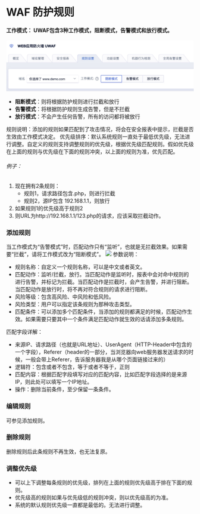 

# WAF 防护规则
#### 工作模式： UWAF包含3种工作模式，阻断模式，告警模式和放行模式。
![](../../images/opintro/waf50.jpg)
* **阻断模式**：则将根据防护规则进行拦截和放行
* **告警模式**：将根据防护规则生成告警，但是不拦截
* **放行模式**：不会产生任何告警，所有的访问都将被放行

规则说明：添加的规则如果匹配到了攻击情况，将会在安全报表中提示，拦截是否生效由工作模式决定。
优先级排序：默认系统规则一直处于最低优先级，无法进行调整。自定义的规则支持调整规则的优先级，根据优先级匹配规则。假如优先级在上面的规则与优先级在下面的规则冲突，以上面的规则为准，优先匹配。
###### 例子：
1. 现在拥有2条规则：
   * 规则1，请求路径包含.php，则进行拦截
   * 规则2，源IP包含 192.168.1.1，则放行
2. 如果规则1的优先级高于规则2
3. 则URL为http://192.168.1.1/123.php的请求，应该采取拦截动作。

### 添加规则

当工作模式为“告警模式”时，匹配动作只有“监听”，也就是无拦截效果。如果需要“拦截”，请将工作模式改为“阻断模式”。
![](../../images/opintro/waf51.png)
参数说明：

  - 规则名称：自定义一个规则名称，可以是中文或者英文。
  - 匹配动作：监听/拦截，放行。当匹配动作是监听时，报表中会对命中规则的进行告警，并标记为拦截。当匹配动作是拦截时，会产生告警，并进行阻断。当匹配动作是放行时，将不再对符合规则的请求进行阻断。
  - 风险等级：包含高风险、中风险和低风险。
  - 风险类型：用户可以指定该条规则为那种攻击类型。
  - 匹配条件：可以添加多个匹配条件，当添加的规则都满足的时候，匹配动作生效。如果需要只要其中一个条件满足匹配动作就生效的话请添加多条规则。

匹配字段详解：

  - 来源IP、请求路径（也就是URL地址）、UserAgent（HTTP-Header中包含的一个字段），Referer（header的一部分，当浏览器向web服务器发送请求的时候，一般会带上Referer，告诉服务器我是从哪个页面链接过来的）
  - 逻辑符：包含或者不包含，等于或者不等于，正则
  - 匹配内容：根据匹配字段填写对应的匹配内容，比如匹配字段选择的是来源IP，则此处可以填写一个IP地址。
  - 操作：删除当前条件，至少保留一条条件。

### 编辑规则
可参见添加规则。

### 删除规则
删除规则后此条规则不再生效，也无法复原。

### 调整优先级

* 可以上下调整每条规则的优先级，排列在上面的规则优先级高于排在下面的规则。
* 优先级高的规则如果与优先级低的规则冲突，则以优先级高的为准。
* 系统的默认规则优先级一直都是最低的。无法进行调整。


